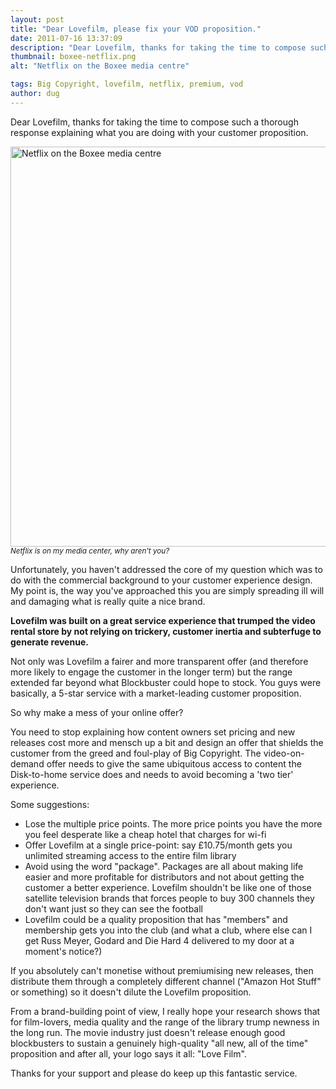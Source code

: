 ```yaml
---
layout: post
title: "Dear Lovefilm, please fix your VOD proposition."
date: 2011-07-16 13:37:09
description: "Dear Lovefilm, thanks for taking the time to compose such a thorough response explaining what you are doing with your customer proposition. Netflix is on my media center, why aren&#8217;t you? Unfortunately, you haven&#8217;t addressed the core of my question&#8230;"
thumbnail: boxee-netflix.png
alt: "Netflix on the Boxee media centre"

tags: Big Copyright, lovefilm, netflix, premium, vod
author: dug
---
```


<p>Dear Lovefilm, thanks for taking the time to compose such a thorough response explaining what you are doing with your customer proposition.</p>

<p><a href="http://donkeyontheedge.com/assets_c/2011/07/boxee-netflix-647.html" onclick="window.open('http://donkeyontheedge.com/assets_c/2011/07/boxee-netflix-647.html','popup','width=800,height=377,scrollbars=no,resizable=no,toolbar=no,directories=no,location=no,menubar=no,status=no,left=0,top=0'); return false"><img src="http://donkeyontheedge.com/assets_c/2011/07/boxee-netflix-thumb-580x273-647.png" width="640" foo="273" alt="Netflix on the Boxee media centre"  style="" /></a>
<small><em>Netflix is on my media center, why aren't you?</em></small></p>

<p>Unfortunately, you haven't addressed the core of my question which was to do with the commercial background to your customer experience design. My point is, the way you've approached this you are simply spreading ill will and damaging what is really quite a nice brand.</p>

<p><b>Lovefilm was built on a great service experience that trumped the video rental store by not relying on trickery, customer inertia and subterfuge to generate revenue.</b></p>

<p>Not only was Lovefilm a fairer and more transparent offer (and therefore more likely to engage the customer in the longer term) but the range extended far beyond what Blockbuster could hope to stock. You guys were basically, a 5-star service with a market-leading customer proposition.</p>

<p>So why make a mess of your online offer?</p>

<p>You need to stop explaining how content owners set pricing and new releases cost more and mensch up a bit and design an offer that shields the customer from the greed and foul-play of Big Copyright. The video-on-demand offer needs to give the same ubiquitous access to content the Disk-to-home service does and needs to avoid becoming a 'two tier' experience. </p>

<p>Some suggestions:</p>

<ul>
<li>Lose the multiple price points. The more price points you have the more you feel desperate like a cheap hotel that charges for wi-fi</li>
<li>Offer Lovefilm at a single price-point: say £10.75/month gets you unlimited streaming access to the entire film library</li>
<li>Avoid using the word "package". Packages are all about making life easier and more profitable for distributors and not about getting the customer a better experience. Lovefilm shouldn't be like one of those satellite television brands that forces people to buy 300 channels they don't want just so they can see the football</li>
<li>Lovefilm could be a quality proposition that has "members" and membership gets you into the club (and what a club, where else can I get Russ Meyer, Godard and Die Hard 4 delivered to my door at a moment's notice?)</li>
</ul>

<p>If you absolutely can't monetise without premiumising new releases, then distribute them through a completely different channel ("Amazon Hot Stuff" or something) so it doesn't dilute the Lovefilm proposition.</p>

<p>From a brand-building point of view, I really hope your research shows that for film-lovers, media quality and the range of the library trump newness in the long run. The movie industry just doesn't release enough good blockbusters to sustain a genuinely high-quality "all new, all of the time" proposition and after all, your logo says it all: "Love Film". </p>

<p>Thanks for your support and please do keep up this fantastic service. </p>
